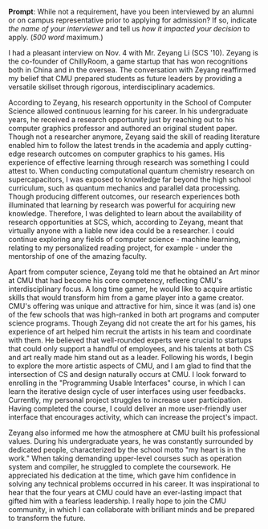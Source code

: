 **Prompt**: While not a requirement, have you been interviewed by an alumni or on campus representative prior to applying for admission? If so, indicate _the name of your interviewer_ and tell us _how it impacted your decision_ to apply. (_500 word_ maximum.)

I had a pleasant interview on Nov. 4 with Mr. Zeyang Li (SCS '10). Zeyang is the co-founder of ChillyRoom, a game startup that has won recognitions both in China and in the oversea. The conversation with Zeyang reaffirmed my belief that CMU prepared students as future leaders by providing a versatile skillset through rigorous, interdisciplinary academics.

According to Zeyang, his research opportunity in the School of Computer Science allowed continuous learning for his career. In his undergraduate years, he received a research opportunity just by reaching out to his computer graphics professor and authored an original student paper. Though not a researcher anymore, Zeyang said the skill of reading literature enabled him to follow the latest trends in the academia and apply cutting-edge research outcomes on computer graphics to his games. His experience of effective learning through research was something I could attest to. When conducting computational quantum chemistry research on supercapacitors, I was exposed to knowledge far beyond the high school curriculum, such as quantum mechanics and parallel data processing. Though producing different outcomes, our research experiences both illuminated that learning by research was powerful for acquiring new knowledge. Therefore, I was delighted to learn about the availability of research opportunities at SCS, which, according to Zeyang, meant that virtually anyone with a liable new idea could be a researcher. I could continue exploring any fields of computer science - machine learning, relating to my personalized reading project, for example - under the mentorship of one of the amazing faculty.

Apart from computer science, Zeyang told me that he obtained an Art minor at CMU that had become his core competency, reflecting CMU's interdisciplinary focus. A long time gamer, he would like to acquire artistic skills that would transform him from a game player into a game creator. CMU's offering was unique and attractive for him, since it was (and is) one of the few schools that was high-ranked in both art programs and computer science programs. Though Zeyang did not create the art for his games, his experience of art helped him recruit the artists in his team and coordinate with them. He believed that well-rounded experts were crucial to startups that could only support a handful of employees, and his talents at both CS and art really made him stand out as a leader. Following his words, I begin to explore the more artistic aspects of CMU, and I am glad to find that the intersection of CS and design naturally occurs at CMU. I look forward to enrolling in the "Programming Usable Interfaces" course, in which I can learn the iterative design cycle of user interfaces using user feedbacks. Currently, my personal project struggles to increase user participation. Having completed the course, I could deliver an more user-friendly user interface that encourages activity, which can increase the project's impact.

Zeyang also informed me how the atmosphere at CMU built his professional values. During his undergraduate years, he was constantly surrounded by dedicated people, characterized by the school motto "my heart is in the work." When taking demanding upper-level courses such as operation system and compiler, he struggled to complete the coursework. He appreciated his dedication at the time, which gave him confidence in solving any technical problems occurred in his career. It was inspirational to hear that the four years at CMU could have an ever-lasting impact that gifted him with a fearless leadership. I really hope to join the CMU community, in which I can collaborate with brilliant minds and be prepared to transform the future.